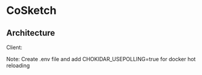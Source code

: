 # CoSketch

## Architecture

Client: 

Note: Create .env file and add CHOKIDAR_USEPOLLING=true for docker hot reloading
